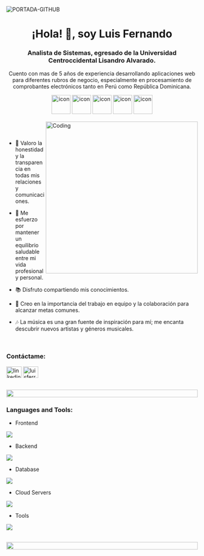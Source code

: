 ![PORTADA-GITHUB](https://github.com/tlfernando/tlfernando/assets/157303156/b9101caa-6234-4a7f-908c-630a9e0d957a)

<h1 align="center">¡Hola! 👋, soy Luis Fernando</h1>
<h3 align="center">Analista de Sistemas, egresado de la Universidad Centroccidental Lisandro Alvarado.</h3>
<p align="center">Cuento con mas de 5 años de experiencia desarrollando aplicaciones web para diferentes rubros de negocio, especialmente en procesamiento de comprobantes electrónicos tanto en Perú como República Dominicana.</p>


<div align="center">
  <img src="https://techstack-generator.vercel.app/ts-icon.svg" alt="icon" width="50" height="50" />
  <img src="https://techstack-generator.vercel.app/js-icon.svg" alt="icon"width="50" height="50" />
 <img src="https://techstack-generator.vercel.app/mysql-icon.svg" alt="icon" width="50" height="50" />
  <img src="https://techstack-generator.vercel.app/restapi-icon.svg" alt="icon" width="50" height="50" />
  <img src="https://techstack-generator.vercel.app/docker-icon.svg" alt="icon" width="50" height="50" />
</div>

<br>


<img align="right" alt="Coding" width="400" src="https://user-images.githubusercontent.com/74038190/229223263-cf2e4b07-2615-4f87-9c38-e37600f8381a.gif">
<br><br>

- 🌟 Valoro la honestidad y la transparencia en todas mis relaciones y comunicaciones.

- 🌱 Me esfuerzo por mantener un equilibrio saludable entre mi vida profesional y personal.

- 📚 Disfruto compartiendo mis conocimientos.

- 💪 Creo en la importancia del trabajo en equipo y la colaboración para alcanzar metas comunes.

- 🎶 La música es una gran fuente de inspiración para mí; me encanta descubrir nuevos artistas y géneros musicales.

<br>
<h3 align="left">Contáctame:</h3>
<p align="left">
<a href="https://www.linkedin.com/in/luisfernandotr" target="blank"><img align="center" src="https://raw.githubusercontent.com/rahuldkjain/github-profile-readme-generator/master/src/images/icons/Social/linked-in-alt.svg" alt="linkedin" height="30" width="40" /></a>
<a href="https://www.instagram.com/luisferrnaando" target="blank"><img align="center" src="https://raw.githubusercontent.com/rahuldkjain/github-profile-readme-generator/master/src/images/icons/Social/instagram.svg" alt="luisferrnaando" height="30" width="40" /></a>
</p>
<br>

<img src="https://i.imgur.com/dBaSKWF.gif" height="20" width="100%">

<h3 align="left">Languages and Tools:</h3>

- Frontend
<p align="left">
  <a href="https://skillicons.dev">
    <img src="https://skillicons.dev/icons?i=js,ts,angular,vue,tailwind,bootstrap,astro,css,html,gulp" />
  </a>
</p>

- Backend
<p align="left">
  <a href="https://skillicons.dev">
    <img src="https://skillicons.dev/icons?i=nodejs,express,cs,dotnet" />
  </a>
</p>



- Database
<p align="left">
  <a href="https://skillicons.dev">
    <img src="https://skillicons.dev/icons?i=mongodb,mysql" />
  </a>
</p>

- Cloud Servers
<p align="left">
  <a href="https://skillicons.dev">
    <img src="https://skillicons.dev/icons?i=azure,firebase" />
  </a>
</p>

- Tools
<p align="left">
  <a href="https://skillicons.dev">
    <img src="https://skillicons.dev/icons?i=git,github,docker,figma,vscode,postman" />
  </a>
</p>

<br/>

<img src="https://i.imgur.com/dBaSKWF.gif" height="20" width="100%">

